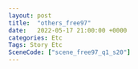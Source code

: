 ```yaml
---
layout: post
title:  "others_free97"
date:   2022-05-17 21:00:00 +0000
categories: Etc
Tags: Story Etc
SceneCode: ["scene_free97_q1_s20"]
---
```

